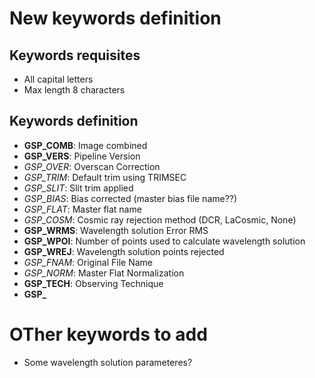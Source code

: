 # New keywords definition

## Keywords requisites

- All capital letters
- Max length 8 characters

## Keywords definition

- **GSP_COMB**: Image combined
- **GSP_VERS**: Pipeline Version
- *GSP_OVER*: Overscan Correction
- *GSP_TRIM*: Default trim using TRIMSEC
- *GSP_SLIT*: Slit trim applied
- *GSP_BIAS*: Bias corrected (master bias file name??)
- *GSP_FLAT*: Master flat name
- *GSP_COSM*: Cosmic ray rejection method (DCR, LaCosmic, None)
- **GSP_WRMS**: Wavelength solution Error RMS
- **GSP_WPOI**: Number of points used to calculate wavelength solution
- **GSP_WREJ**: Wavelength solution points rejected 
- *GSP_FNAM*: Original File Name
- *GSP_NORM*: Master Flat Normalization
- **GSP_TECH**: Observing Technique
- **GSP_**


# OTher keywords to add

- Some wavelength solution parameteres?